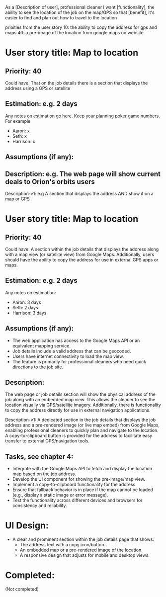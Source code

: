 As a [Description of user], professional cleaner
I want [functionality], the ability to see the location of the job on the map/GPS
so that [benefit], it's easier to find and plan out how to travel to the location

prioities from the user story
10: the ability to copy the address for gps and maps
40: a pre-image of the location from google maps on website

# User story title: Map to location

## Priority: 40
Could have:
That on the job details there is a section that displays the address using a GPS or satellite 


## Estimation: e.g. 2 days
Any notes on estimation go here. Keep your planning poker game numbers. For example
* Aaron: x
* Seth: x
* Harrison: x


## Assumptions (if any):

## Description: e.g. The web page will show current deals to Orion's orbits users

Description-v1: e.g A section that displays the address AND show it on a map or GPS 
# User story title: Map to location

## Priority: 40
Could have:
A section within the job details that displays the address along with a map view (or satellite view) from Google Maps. Additionally, users should have the ability to copy the address for use in external GPS apps or maps.

## Estimation: e.g. 2 days
Any notes on estimation:
* Aaron: 3 days
* Seth: 2 days
* Harrison: 3 days

## Assumptions (if any):
- The web application has access to the Google Maps API or an equivalent mapping service.
- Job details include a valid address that can be geocoded.
- Users have internet connectivity to load the map view.
- The feature is primarily for professional cleaners who need quick directions to the job site.

## Description:
The web page or job details section will show the physical address of the job along with an embedded map view. This allows the cleaner to see the location visually via GPS/satellite imagery. Additionally, there is functionality to copy the address directly for use in external navigation applications.

Description-v1:
A dedicated section in the job details that displays the job address and a pre-rendered image (or live map embed) from Google Maps, enabling professional cleaners to quickly plan and navigate to the location. A copy-to-clipboard button is provided for the address to facilitate easy transfer to external GPS/navigation tools.

## Tasks, see chapter 4:
- Integrate with the Google Maps API to fetch and display the location map based on the job address.
- Develop the UI component for showing the pre-image/map view.
- Implement a copy-to-clipboard functionality for the address.
- Ensure that fallback behavior is in place if the map cannot be loaded (e.g., display a static image or error message).
- Test the functionality across different devices and browsers for consistency and reliability.

# UI Design:
- A clear and prominent section within the job details page that shows:
  - The address text with a copy icon/button.
  - An embedded map or a pre-rendered image of the location.
  - A responsive design that adjusts for mobile and desktop views.

# Completed:
(Not completed)
